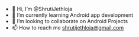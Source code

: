 - 👋 Hi, I’m @ShrutiJethloja
- 🌱 I’m currently learning Android app development
- 💞️ I’m looking to collaborate on Android Projects
- 📫 How to reach me [shrutijethloja@gmail.com](url)
